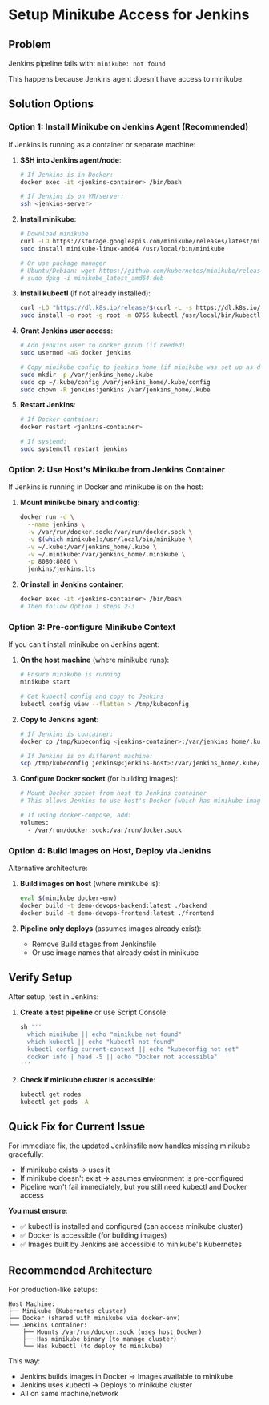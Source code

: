 # Setup Minikube Access for Jenkins

## Problem
Jenkins pipeline fails with: `minikube: not found`

This happens because Jenkins agent doesn't have access to minikube.

## Solution Options

### Option 1: Install Minikube on Jenkins Agent (Recommended)

If Jenkins is running as a container or separate machine:

1. **SSH into Jenkins agent/node**:
   ```bash
   # If Jenkins is in Docker:
   docker exec -it <jenkins-container> /bin/bash
   
   # If Jenkins is on VM/server:
   ssh <jenkins-server>
   ```

2. **Install minikube**:
   ```bash
   # Download minikube
   curl -LO https://storage.googleapis.com/minikube/releases/latest/minikube-linux-amd64
   sudo install minikube-linux-amd64 /usr/local/bin/minikube
   
   # Or use package manager
   # Ubuntu/Debian: wget https://github.com/kubernetes/minikube/releases/latest/download/minikube_latest_amd64.deb
   # sudo dpkg -i minikube_latest_amd64.deb
   ```

3. **Install kubectl** (if not already installed):
   ```bash
   curl -LO "https://dl.k8s.io/release/$(curl -L -s https://dl.k8s.io/release/stable.txt)/bin/linux/amd64/kubectl"
   sudo install -o root -g root -m 0755 kubectl /usr/local/bin/kubectl
   ```

4. **Grant Jenkins user access**:
   ```bash
   # Add jenkins user to docker group (if needed)
   sudo usermod -aG docker jenkins
   
   # Copy minikube config to jenkins home (if minikube was set up as different user)
   sudo mkdir -p /var/jenkins_home/.kube
   sudo cp ~/.kube/config /var/jenkins_home/.kube/config
   sudo chown -R jenkins:jenkins /var/jenkins_home/.kube
   ```

5. **Restart Jenkins**:
   ```bash
   # If Docker container:
   docker restart <jenkins-container>
   
   # If systemd:
   sudo systemctl restart jenkins
   ```

### Option 2: Use Host's Minikube from Jenkins Container

If Jenkins is running in Docker and minikube is on the host:

1. **Mount minikube binary and config**:
   ```bash
   docker run -d \
     --name jenkins \
     -v /var/run/docker.sock:/var/run/docker.sock \
     -v $(which minikube):/usr/local/bin/minikube \
     -v ~/.kube:/var/jenkins_home/.kube \
     -v ~/.minikube:/var/jenkins_home/.minikube \
     -p 8080:8080 \
     jenkins/jenkins:lts
   ```

2. **Or install in Jenkins container**:
   ```bash
   docker exec -it <jenkins-container> /bin/bash
   # Then follow Option 1 steps 2-3
   ```

### Option 3: Pre-configure Minikube Context

If you can't install minikube on Jenkins agent:

1. **On the host machine** (where minikube runs):
   ```bash
   # Ensure minikube is running
   minikube start
   
   # Get kubectl config and copy to Jenkins
   kubectl config view --flatten > /tmp/kubeconfig
   ```

2. **Copy to Jenkins agent**:
   ```bash
   # If Jenkins is container:
   docker cp /tmp/kubeconfig <jenkins-container>:/var/jenkins_home/.kube/config
   
   # If Jenkins is on different machine:
   scp /tmp/kubeconfig jenkins@<jenkins-host>:/var/jenkins_home/.kube/config
   ```

3. **Configure Docker socket** (for building images):
   ```bash
   # Mount Docker socket from host to Jenkins container
   # This allows Jenkins to use host's Docker (which has minikube images)
   
   # If using docker-compose, add:
   volumes:
     - /var/run/docker.sock:/var/run/docker.sock
   ```

### Option 4: Build Images on Host, Deploy via Jenkins

Alternative architecture:

1. **Build images on host** (where minikube is):
   ```bash
   eval $(minikube docker-env)
   docker build -t demo-devops-backend:latest ./backend
   docker build -t demo-devops-frontend:latest ./frontend
   ```

2. **Pipeline only deploys** (assumes images already exist):
   - Remove Build stages from Jenkinsfile
   - Or use image names that already exist in minikube

## Verify Setup

After setup, test in Jenkins:

1. **Create a test pipeline** or use Script Console:
   ```groovy
   sh '''
     which minikube || echo "minikube not found"
     which kubectl || echo "kubectl not found"
     kubectl config current-context || echo "kubeconfig not set"
     docker info | head -5 || echo "Docker not accessible"
   '''
   ```

2. **Check if minikube cluster is accessible**:
   ```bash
   kubectl get nodes
   kubectl get pods -A
   ```

## Quick Fix for Current Issue

For immediate fix, the updated Jenkinsfile now handles missing minikube gracefully:

- If minikube exists → uses it
- If minikube doesn't exist → assumes environment is pre-configured
- Pipeline won't fail immediately, but you still need kubectl and Docker access

**You must ensure**:
- ✅ kubectl is installed and configured (can access minikube cluster)
- ✅ Docker is accessible (for building images)
- ✅ Images built by Jenkins are accessible to minikube's Kubernetes

## Recommended Architecture

For production-like setups:

```
Host Machine:
├── Minikube (Kubernetes cluster)
├── Docker (shared with minikube via docker-env)
└── Jenkins Container:
    ├── Mounts /var/run/docker.sock (uses host Docker)
    ├── Has minikube binary (to manage cluster)
    └── Has kubectl (to deploy to minikube)
```

This way:
- Jenkins builds images in Docker → Images available to minikube
- Jenkins uses kubectl → Deploys to minikube cluster
- All on same machine/network


